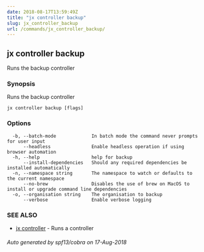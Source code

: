 ```yaml
---
date: 2018-08-17T13:59:49Z
title: "jx controller backup"
slug: jx_controller_backup
url: /commands/jx_controller_backup/
---
```

## jx controller backup

Runs the backup controller

### Synopsis

Runs the backup controller

```
jx controller backup [flags]
```

### Options

```
  -b, --batch-mode             In batch mode the command never prompts for user input
      --headless               Enable headless operation if using browser automation
  -h, --help                   help for backup
      --install-dependencies   Should any required dependencies be installed automatically
  -n, --namespace string       The namespace to watch or defaults to the current namespace
      --no-brew                Disables the use of brew on MacOS to install or upgrade command line dependencies
  -o, --organisation string    The organisation to backup
      --verbose                Enable verbose logging
```

### SEE ALSO

* [jx controller](/commands/jx_controller/)	 - Runs a controller

###### Auto generated by spf13/cobra on 17-Aug-2018
